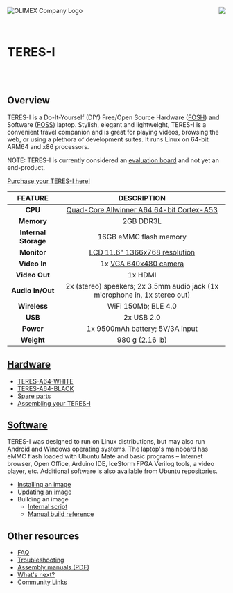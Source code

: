 ![OLIMEX Company Logo](doc/images/smflogo.png "OLIMEX Company Logo")
<img align="right" src="doc/images/TERES-I/TERES-A64-BLACK/laptop-12.jpg">

<br>

# TERES-I

<br><br>

## Overview

TERES-I is a Do-It-Yourself (DIY) Free/Open Source Hardware ([FOSH](https://wikipedia.org/wiki/Open-source_hardware)) and Software ([FOSS](https://wikipedia.org/wiki/Free_and_open-source_software)) laptop.
Stylish, elegant and lightweight, TERES-I is a convenient travel companion and is great for playing videos, browsing the web, or using a plethora of development suites.
It runs Linux on 64-bit ARM64 and x86 processors.

NOTE: TERES-I is currently considered an [evaluation board](doc/web/evaluation-board-notice.md) and not yet an end-product.

[Purchase your TERES-I here!](https://www.olimex.com/Products/DIY-Laptop/KITS)

| FEATURE              | DESCRIPTION                                                                                                         |
|:--------------------:|:-------------------------------------------------------------------------------------------------------------------:|
| **CPU**              | [Quad-Core Allwinner A64 64-bit Cortex-A53](doc/datasheets/Allwinner-A64/A64_Datasheet_V1.1.pdf)                    |
| **Memory**           | 2GB DDR3L                                                                                                           |
| **Internal Storage** | 16GB eMMC flash memory                                                                                              |
| **Monitor**          | [LCD 11.6" 1366x768 resolution](doc/datasheets/TERES-015-LCD11.6/N116BGE-EA2.pdf)                                   |
| **Video In**         | 1x [VGA 640x480 camera](HARDWARE/A64-TERES/TERES-019-Camera/N03A61B36DL32.pdf)                                      |
| **Video Out**        | 1x HDMI                                                                                                             |
| **Audio In/Out**     | 2x (stereo) speakers; 2x 3.5mm audio jack (1x microphone in, 1x stereo out)                                         |
| **Wireless**         | WiFi 150Mb; BLE 4.0                                                                                                 |
| **USB**              | 2x USB 2.0                                                                                                          |
| **Power**            | 1x 9500mAh [battery](doc/datasheets/LiPo-Battery/JA426992P2P-Spec-Data-Sheet-3.7V-7000mAh--161201.pdf); 5V/3A input |
| **Weight**           | 980 g (2.16 lb)                                                                                                     |

## [Hardware](HARDWARE)

* [TERES-A64-WHITE](https://www.olimex.com/Products/DIY-Laptop/KITS/TERES-A64-WHITE)
* [TERES-A64-BLACK](https://www.olimex.com/Products/DIY-Laptop/KITS/TERES-A64-BLACK)
* [Spare parts](https://www.olimex.com/Products/DIY-Laptop/SPARE-PARTS)
* [Assembling your TERES-I](doc/web/hw_assembly.md)

## [Software](SOFTWARE)

TERES-I was designed to run on Linux distributions, but may also run Android and Windows operating systems.
The laptop's mainboard has eMMC flash loaded with Ubuntu Mate and basic programs – Internet browser, Open Office, Arduino IDE, IceStorm FPGA Verilog tools, a video player, etc.
Additional software is also available from Ubuntu repositories.

* [Installing an image](doc/web/sw_fresh-os.md)
* [Updating an image](doc/web/sw_updating-os.md)
* Building an image
  * [Internal script](SOFTWARE/A64-TERES/scripts/README.md)
  * [Manual build reference](http://linux-sunxi.org/Manual_build_howto)

## Other resources

* [FAQ](doc/web/res_faq.md)
* [Troubleshooting](https://www.olimex.com/forum/index.php?board=39.0)
* [Assembly manuals (PDF)](doc/manuals)
* [What's next?](doc/web/res_next-steps.md)
* [Community Links](doc/web/res_community.md)
